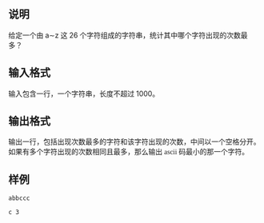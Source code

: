 <h2>说明</h2>

<span style="font-family:&quot;font-size:medium;background-color:#FCFCFC;">给定一个由&nbsp;</span>a∼z<span style="font-family:&quot;font-size:medium;background-color:#FCFCFC;">&nbsp;这&nbsp;</span>26<span style="font-family:&quot;font-size:medium;background-color:#FCFCFC;">&nbsp;个字符组成的字符串，统计其中哪个字符出现的次数最多？</span>
<h2>输入格式</h2>

<span style="font-family:&quot;font-size:medium;background-color:#FCFCFC;">输入包含一行，一个字符串，长度不超过&nbsp;</span>1000<span style="font-family:&quot;font-size:medium;background-color:#FCFCFC;">。</span>
<h2>输出格式</h2>

<span style="font-family:&quot;font-size:medium;background-color:#FCFCFC;">输出一行，包括出现次数最多的字符和该字符出现的次数，中间以一个空格分开。如果有多个字符出现的次数相同且最多，那么输出 ascii 码最小的那一个字符。</span>
<h2>样例</h2>
<pre><code class="language-input1">abbccc</code></pre><pre><code class="language-output1">c 3</code></pre>